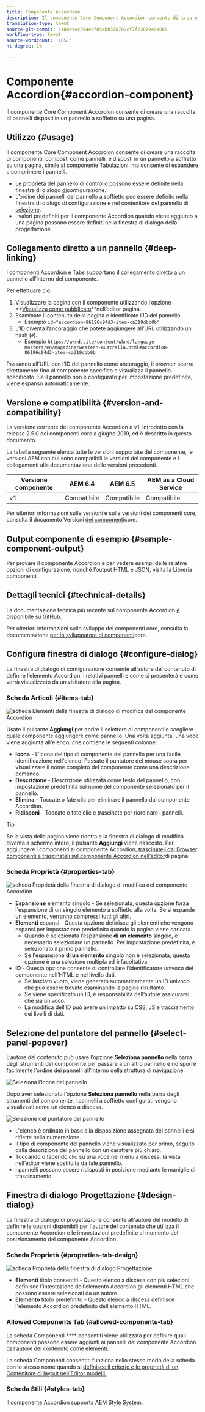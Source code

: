 ```yaml
---
title: Componente Accordion
description: Il componente Core Component Accordion consente di creare una raccolta di pannelli disposti in un pannello a soffietto su una pagina.
translation-type: tm+mt
source-git-commit: c186e9ec3944d785ab0376769cf7f2307049a809
workflow-type: tm+mt
source-wordcount: '1051'
ht-degree: 1%

---
```



# Componente Accordion{#accordion-component}

Il componente Core Component Accordion consente di creare una raccolta di pannelli disposti in un pannello a soffietto su una pagina.

## Utilizzo {#usage}

Il componente Core Component Accordion consente di creare una raccolta di componenti, composti come pannelli, e disposti in un pannello a soffietto su una pagina, simile al componente [](tabs.md)Tabulazioni, ma consente di espandere e comprimere i pannelli.

* Le proprietà del pannello di controllo possono essere definite nella finestra di dialogo [di](#configure-dialog)configurazione.
* L’ordine dei pannelli del pannello a soffietto può essere definito nella finestra di dialogo di configurazione e nel contenitore del pannello di [selezione](#select-panel-popover).
* I valori predefiniti per il componente Accordion quando viene aggiunto a una pagina possono essere definiti nella finestra di dialogo [](#design-dialog)della progettazione.

## Collegamento diretto a un pannello {#deep-linking}

I componenti [Accordion e](tabs.md) Tabs supportano il collegamento diretto a un pannello all’interno del componente.

Per effettuare ciò:

1. Visualizzare la pagina con il componente utilizzando l’opzione **[Visualizza come pubblicato](https://docs.adobe.com/content/help/en/experience-manager-65/authoring/authoring/editing-content.html#view-as-published)**nell’editor pagina.
1. Esaminate il contenuto della pagina e identificate l’ID del pannello.
   * Esempio `id="accordion-86196c94d3-item-ca319dbb0b"`
1. L’ID diventa l’ancoraggio che potete aggiungere all’URL utilizzando un hash (`#`).
   * Esempio `https://wknd.site/content/wknd/language-masters/en/magazine/western-australia.html#accordion-86196c94d3-item-ca319dbb0b`

Passando all’URL con l’ID del pannello come ancoraggio, il browser scorre direttamente fino al componente specifico e visualizza il pannello specificato. Se il pannello non è configurato per impostazione predefinita, viene espanso automaticamente.

## Versione e compatibilità {#version-and-compatibility}

La versione corrente del componente Accordion è v1, introdotto con la release 2.5.0 dei componenti core a giugno 2019, ed è descritto in questo documento.

La tabella seguente elenca tutte le versioni supportate del componente, le versioni AEM con cui sono compatibili le versioni del componente e i collegamenti alla documentazione delle versioni precedenti.

| Versione componente | AEM 6.4   | AEM 6.5 | AEM as a Cloud Service |
|--- |--- |---|---|
| v1 | Compatibile | Compatibile | Compatibile |

Per ulteriori informazioni sulle versioni e sulle versioni dei componenti core, consulta il documento Versioni [dei componenti](/help/versions.md)core.

## Output componente di esempio {#sample-component-output}

Per provare il componente Accordion e per vedere esempi delle relative opzioni di configurazione, nonché l’output HTML e JSON, visita la Libreria [](https://adobe.com/go/aem_cmp_library_accordion)componenti.

## Dettagli tecnici {#technical-details}

La documentazione tecnica più recente sul componente Accordion [è disponibile su GitHub](https://adobe.com/go/aem_cmp_tech_accordion_v1).

Per ulteriori informazioni sullo sviluppo dei componenti core, consulta la documentazione [per lo sviluppatore di componenti](/help/developing/overview.md)core.

## Configura finestra di dialogo {#configure-dialog}

La finestra di dialogo di configurazione consente all’autore del contenuto di definire l’elemento Accordion, i relativi pannelli e come si presenterà e come verrà visualizzato da un visitatore alla pagina.

### Scheda Articoli {#items-tab}

![scheda Elementi della finestra di dialogo di modifica del componente Accordion](/help/assets/accordion-edit-items.png)

Usate il pulsante **Aggiungi** per aprire il selettore di componenti e scegliere quale componente aggiungere come pannello. Una volta aggiunta, una voce viene aggiunta all&#39;elenco, che contiene le seguenti colonne:

* **Icona** - L&#39;icona del tipo di componente del pannello per una facile identificazione nell&#39;elenco. Passate il puntatore del mouse sopra per visualizzare il nome completo del componente come una descrizione comando.
* **Descrizione** - Descrizione utilizzata come testo del pannello, con impostazione predefinita sul nome del componente selezionato per il pannello.
* **Elimina** - Toccate o fate clic per eliminare il pannello dal componente Accordion.
* **Ridisponi** - Toccate o fate clic e trascinate per riordinare i pannelli.

>[!TIP]
>
>Se la vista della pagina viene ridotta e la finestra di dialogo di modifica diventa a schermo intero, il pulsante **Aggiungi** viene nascosto. Per aggiungere i componenti al componente Accordion, [trascinateli dal Browser componenti e trascinateli sul componente Accordion nell’editor](https://helpx.adobe.com/experience-manager/6-5/sites/authoring/using/editing-content.html#InsertingaComponent)di pagina.

### Scheda Proprietà {#properties-tab}

![scheda Proprietà della finestra di dialogo di modifica del componente Accordion](/help/assets/accordion-edit-properties.png)

* **Espansione** elemento singolo - Se selezionata, questa opzione forza l&#39;espansione di un singolo elemento a soffietto alla volta. Se si espande un elemento, verranno compressi tutti gli altri.
* **Elementi** espansi - Questa opzione definisce gli elementi che vengono espansi per impostazione predefinita quando la pagina viene caricata.
   * Quando è selezionata l’espansione **di un elemento** singolo, è necessario selezionare un pannello. Per impostazione predefinita, è selezionato il primo pannello.
   * Se l&#39;espansione **di un elemento** singolo non è selezionata, questa opzione è una selezione multipla ed è facoltativa.
* **ID** - Questa opzione consente di controllare l’identificatore univoco del componente nell’HTML e nel livello [](/help/developing/data-layer/overview.md)dati.
   * Se lasciato vuoto, viene generato automaticamente un ID univoco che può essere trovato esaminando la pagina risultante.
   * Se viene specificato un ID, è responsabilità dell’autore assicurarsi che sia univoco.
   * La modifica dell’ID può avere un impatto su CSS, JS e tracciamento dei livelli di dati.

## Selezione del puntatore del pannello {#select-panel-popover}

L’autore del contenuto può usare l’opzione **Seleziona pannello** nella barra degli strumenti del componente per passare a un altro pannello e ridisporre facilmente l’ordine dei pannelli all’interno della struttura di navigazione.

![Seleziona l’icona del pannello](/help/assets/select-panel-icon.png)

Dopo aver selezionato l’opzione **Seleziona pannello** nella barra degli strumenti del componente, i pannelli a soffietto configurati vengono visualizzati come un elenco a discesa.

![Selezione del puntatore del pannello](/help/assets/select-panel-popover.png)

* L&#39;elenco è ordinato in base alla disposizione assegnata dei pannelli e si riflette nella numerazione.
* Il tipo di componente del pannello viene visualizzato per primo, seguito dalla descrizione del pannello con un carattere più chiaro.
* Toccando o facendo clic su una voce nel menu a discesa, la vista nell’editor viene sostituita da tale pannello.
* I pannelli possono essere ridisposti in posizione mediante le maniglie di trascinamento.

## Finestra di dialogo Progettazione {#design-dialog}

La finestra di dialogo di progettazione consente all&#39;autore del modello di definire le opzioni disponibili per l&#39;autore del contenuto che utilizza il componente Accordion e le impostazioni predefinite al momento del posizionamento del componente Accordion.

### Scheda Proprietà {#properties-tab-design}

![scheda Proprietà della finestra di dialogo Progettazione](/help/assets/accordion-design-properties.png)

* **Elementi** titolo consentiti - Questo elenco a discesa con più selezioni definisce l&#39;intestazione dell&#39;elemento Accordion gli elementi HTML che possono essere selezionati da un autore.
* **Elemento** titolo predefinito - Questo elenco a discesa definisce l&#39;elemento Accordion predefinito dell&#39;elemento HTML.

### Allowed Components Tab {#allowed-components-tab}

La scheda Componenti **** consentiti viene utilizzata per definire quali componenti possono essere aggiunti ai pannelli del componente Accordion dall’autore del contenuto come elementi.

La scheda Componenti consentiti funziona nello stesso modo della scheda con lo stesso nome quando si [definisce il criterio e le proprietà di un Contenitore di layout nell&#39;Editor modelli.](https://docs.adobe.com/content/help/en/experience-manager-65/authoring/siteandpage/templates.html)

### Scheda Stili {#styles-tab}

Il componente Accordion supporta AEM [Style System](/help/get-started/authoring.md#component-styling).
